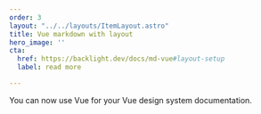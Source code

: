 ```yaml
---
order: 3
layout: "../../layouts/ItemLayout.astro"
title: Vue markdown with layout 
hero_image: ''
cta:
  href: https://backlight.dev/docs/md-vue#layout-setup
  label: read more

---
```

You can now use Vue for your Vue design system documentation.